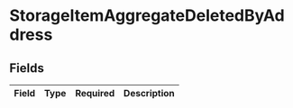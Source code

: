 # StorageItemAggregateDeletedByAddress


## Fields

| Field       | Type        | Required    | Description |
| ----------- | ----------- | ----------- | ----------- |